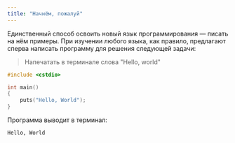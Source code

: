 ```yaml
---
title: "Начнём, пожалуй"
---
```


Единственный способ освоить новый язык программирования &mdash; писать на нём примеры. При изучении любого языка, как правило, предлагают сперва написать программу для решения следующей задачи:

> Напечатать в терминале слова "Hello, world"

```cpp
#include <cstdio>

int main()
{
    puts("Hello, World");
}
```

Программа выводит в терминал:

```bash
Hello, World
```

<!---
TODO:
- программа "99 бочек"
- программа "перевернуть строку"
--->
